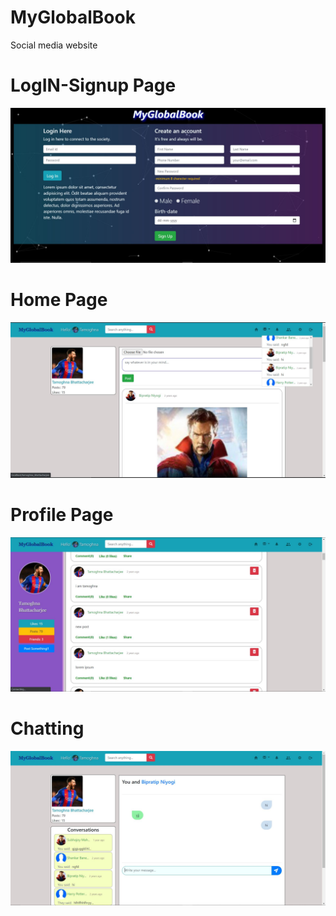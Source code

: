 # MyGlobalBook
 Social media website
 
 # LogIN-Signup Page
 ![](images/readMe_img/1.JPG)
 
  # Home Page
 ![](images/readMe_img/2.JPG)
 
  # Profile Page
 ![](images/readMe_img/3.JPG)
 
  # Chatting
 ![](images/readMe_img/4.JPG)
